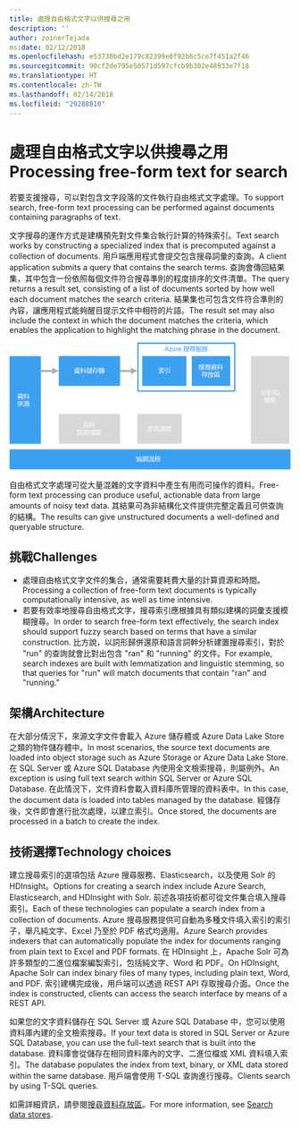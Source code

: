 ```yaml
---
title: 處理自由格式文字以供搜尋之用
description: ''
author: zoinerTejada
ms:date: 02/12/2018
ms.openlocfilehash: e53730bd2e179c82399e0f92b6c5ce7f451a2f46
ms.sourcegitcommit: 90cf2de795e50571d597cfcb9b302e48933e7f18
ms.translationtype: HT
ms.contentlocale: zh-TW
ms.lasthandoff: 02/14/2018
ms.locfileid: "29288810"
---
```

# <a name="processing-free-form-text-for-search"></a><span data-ttu-id="42065-102">處理自由格式文字以供搜尋之用</span><span class="sxs-lookup"><span data-stu-id="42065-102">Processing free-form text for search</span></span>

<span data-ttu-id="42065-103">若要支援搜尋，可以對包含文字段落的文件執行自由格式文字處理。</span><span class="sxs-lookup"><span data-stu-id="42065-103">To support search, free-form text processing can be performed against documents containing paragraphs of text.</span></span>

<span data-ttu-id="42065-104">文字搜尋的運作方式是建構預先對文件集合執行計算的特殊索引。</span><span class="sxs-lookup"><span data-stu-id="42065-104">Text search works by constructing a specialized index that is precomputed against a collection of documents.</span></span> <span data-ttu-id="42065-105">用戶端應用程式會提交包含搜尋詞彙的查詢。</span><span class="sxs-lookup"><span data-stu-id="42065-105">A client application submits a query that contains the search terms.</span></span> <span data-ttu-id="42065-106">查詢會傳回結果集，其中包含一份依照每個文件符合搜尋準則的程度排序的文件清單。</span><span class="sxs-lookup"><span data-stu-id="42065-106">The query returns a result set, consisting of a list of documents sorted by how well each document matches the search criteria.</span></span> <span data-ttu-id="42065-107">結果集也可包含文件符合準則的內容，讓應用程式能夠醒目提示文件中相符的片語。</span><span class="sxs-lookup"><span data-stu-id="42065-107">The result set may also include the context in which the document matches the criteria, which enables the application to highlight the matching phrase in the document.</span></span> 

![](./images/search-pipeline.png)

<span data-ttu-id="42065-108">自由格式文字處理可從大量混雜的文字資料中產生有用而可操作的資料。</span><span class="sxs-lookup"><span data-stu-id="42065-108">Free-form text processing can produce useful, actionable data from large amounts of noisy text data.</span></span> <span data-ttu-id="42065-109">其結果可為非結構化文件提供完整定義且可供查詢的結構。</span><span class="sxs-lookup"><span data-stu-id="42065-109">The results can give unstructured documents a well-defined and queryable structure.</span></span>


## <a name="challenges"></a><span data-ttu-id="42065-110">挑戰</span><span class="sxs-lookup"><span data-stu-id="42065-110">Challenges</span></span>

- <span data-ttu-id="42065-111">處理自由格式文字文件的集合，通常需要耗費大量的計算資源和時間。</span><span class="sxs-lookup"><span data-stu-id="42065-111">Processing a collection of free-form text documents is typically computationally intensive, as well as time intensive.</span></span>
- <span data-ttu-id="42065-112">若要有效率地搜尋自由格式文字，搜尋索引應根據具有類似建構的詞彙支援模糊搜尋。</span><span class="sxs-lookup"><span data-stu-id="42065-112">In order to search free-form text effectively, the search index should support fuzzy search based on terms that have a similar construction.</span></span> <span data-ttu-id="42065-113">比方說，以詞形歸併還原和語言詞幹分析建置搜尋索引，對於 "run" 的查詢就會比對出包含 "ran" 和 "running" 的文件。</span><span class="sxs-lookup"><span data-stu-id="42065-113">For example, search indexes are built with lemmatization and linguistic stemming, so that queries for "run" will match documents that contain "ran" and "running."</span></span>

## <a name="architecture"></a><span data-ttu-id="42065-114">架構</span><span class="sxs-lookup"><span data-stu-id="42065-114">Architecture</span></span>

<span data-ttu-id="42065-115">在大部分情況下，來源文字文件會載入 Azure 儲存體或 Azure Data Lake Store 之類的物件儲存體中。</span><span class="sxs-lookup"><span data-stu-id="42065-115">In most scenarios, the source text documents are loaded into object storage such as Azure Storage or Azure Data Lake Store.</span></span> <span data-ttu-id="42065-116">在 SQL Server 或 Azure SQL Database 內使用全文檢索搜尋，則屬例外。</span><span class="sxs-lookup"><span data-stu-id="42065-116">An exception is using full text search within SQL Server or Azure SQL Database.</span></span> <span data-ttu-id="42065-117">在此情況下，文件資料會載入資料庫所管理的資料表中。</span><span class="sxs-lookup"><span data-stu-id="42065-117">In this case, the document data is loaded into tables managed by the database.</span></span> <span data-ttu-id="42065-118">經儲存後，文件即會進行批次處理，以建立索引。</span><span class="sxs-lookup"><span data-stu-id="42065-118">Once stored, the documents are processed in a batch to create the index.</span></span>

## <a name="technology-choices"></a><span data-ttu-id="42065-119">技術選擇</span><span class="sxs-lookup"><span data-stu-id="42065-119">Technology choices</span></span>

<span data-ttu-id="42065-120">建立搜尋索引的選項包括 Azure 搜尋服務、Elasticsearch，以及使用 Solr 的 HDInsight。</span><span class="sxs-lookup"><span data-stu-id="42065-120">Options for creating a search index include Azure Search, Elasticsearch, and HDInsight with Solr.</span></span> <span data-ttu-id="42065-121">前述各項技術都可從文件集合填入搜尋索引。</span><span class="sxs-lookup"><span data-stu-id="42065-121">Each of these technologies can populate a search index from a collection of documents.</span></span> <span data-ttu-id="42065-122">Azure 搜尋服務提供可自動為多種文件填入索引的索引子，舉凡純文字、Excel 乃至於 PDF 格式均適用。</span><span class="sxs-lookup"><span data-stu-id="42065-122">Azure Search provides indexers that can automatically populate the index for documents ranging from plain text to Excel and PDF formats.</span></span> <span data-ttu-id="42065-123">在 HDInsight 上，Apache Solr 可為許多類型的二進位檔案編製索引，包括純文字、Word 和 PDF。</span><span class="sxs-lookup"><span data-stu-id="42065-123">On HDInsight, Apache Solr can index binary files of many types, including plain text, Word, and PDF.</span></span> <span data-ttu-id="42065-124">索引建構完成後，用戶端可以透過 REST API 存取搜尋介面。</span><span class="sxs-lookup"><span data-stu-id="42065-124">Once the index is constructed, clients can access the search interface by means of a REST API.</span></span> 

<span data-ttu-id="42065-125">如果您的文字資料儲存在 SQL Server 或 Azure SQL Database 中，您可以使用資料庫內建的全文檢索搜尋。</span><span class="sxs-lookup"><span data-stu-id="42065-125">If your text data is stored in SQL Server or Azure SQL Database, you can use the full-text search that is built into the database.</span></span> <span data-ttu-id="42065-126">資料庫會從儲存在相同資料庫內的文字、二進位檔或 XML 資料填入索引。</span><span class="sxs-lookup"><span data-stu-id="42065-126">The database populates the index from text, binary, or XML data stored within the same database.</span></span> <span data-ttu-id="42065-127">用戶端會使用 T-SQL 查詢進行搜尋。</span><span class="sxs-lookup"><span data-stu-id="42065-127">Clients search by using T-SQL queries.</span></span> 

<span data-ttu-id="42065-128">如需詳細資訊，請參閱[搜尋資料存放區](../technology-choices/search-options.md)。</span><span class="sxs-lookup"><span data-stu-id="42065-128">For more information, see [Search data stores](../technology-choices/search-options.md).</span></span>
